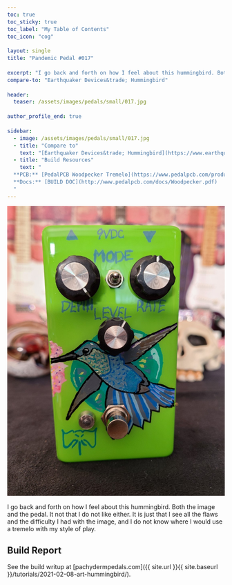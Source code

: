 ```yaml
---
toc: true
toc_sticky: true
toc_label: "My Table of Contents"
toc_icon: "cog"

layout: single
title: "Pandemic Pedal #017"

excerpt: "I go back and forth on how I feel about this hummingbird. Both the image and the pedal. It not that I do not like either. It is just that I see all the flaws and the difficulty I had with the image, and I do not know where I would use a tremelo with my style of play."
compare-to: "Earthquaker Devices&trade; Hummingbird"

header:
  teaser: /assets/images/pedals/small/017.jpg

author_profile_end: true

sidebar:
  - image: /assets/images/pedals/small/017.jpg
  - title: "Compare to"
    text: "[Earthquaker Devices&trade; Hummingbird](https://www.earthquakerdevices.com/hummingbird)"
  - title: "Build Resources"
    text: "
  **PCB:** [PedalPCB Woodpecker Tremelo](https://www.pedalpcb.com/product/woodpecker/)<br>
  **Docs:** [BUILD DOC](http://www.pedalpcb.com/docs/Woodpecker.pdf)
  "
---
```


[![header](/assets/images/pedals/017.jpg)](/assets/images/pedals/017.jpg)

I go back and forth on how I feel about this hummingbird. Both the image and the pedal. It not that I do not like either. It is just that I see all the flaws and the difficulty I had with the image, and I do not know where I would use a tremelo with my style of play.

## Build Report ##

See the build writup at [pachydermpedals.com]({{ site.url }}{{ site.baseurl }}/tutorials/2021-02-08-art-hummingbird/).

